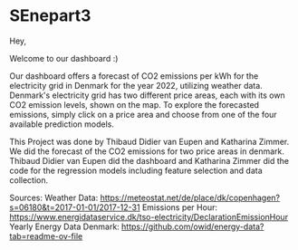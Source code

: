 # SEnepart3

Hey,

Welcome to our dashboard :)

Our dashboard offers a forecast of CO2 emissions per kWh for the electricity grid in Denmark for the year 2022, utilizing weather data. 
Denmark's electricity grid has two different price areas, each with its own CO2 emission levels, shown on the map.
To explore the forecasted emissions, simply click on a price area and choose from one of the four available prediction models.



This Project was done by Thibaud Didier van Eupen and Katharina Zimmer.
We did the forecast of the CO2 emissions for two price areas in denmark.
Thibaud Didier van Eupen did the dashboard and Katharina Zimmer did the code for the regression models including feature selection and data collection.

Sources:
Weather Data: https://meteostat.net/de/place/dk/copenhagen?s=06180&t=2017-01-01/2017-12-31
Emissions per Hour: https://www.energidataservice.dk/tso-electricity/DeclarationEmissionHour
Yearly Energy Data Denmark: https://github.com/owid/energy-data?tab=readme-ov-file
